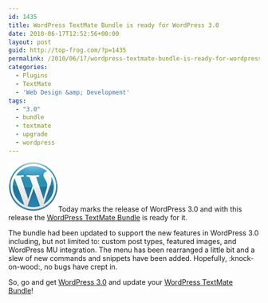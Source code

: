 ```yaml
---
id: 1435
title: WordPress TextMate Bundle is ready for WordPress 3.0
date: 2010-06-17T12:52:56+00:00
layout: post
guid: http://top-frog.com/?p=1435
permalink: /2010/06/17/wordpress-textmate-bundle-is-ready-for-wordpress-3-0/
categories:
  - Plugins
  - TextMate
  - 'Web Design &amp; Development'
tags:
  - "3.0"
  - bundle
  - textmate
  - upgrade
  - wordpress
---
```

[<img class="alignright" src="/assets/blue-m.png" alt="" title="wp-logo-cropped" />](http://wordpress.org)Today marks the release of WordPress 3.0 and with this release the [WordPress TextMate Bundle](http://top-frog.com/projects/wordpress-textmate-bundle/) is ready for it. 

The bundle had been updated to support the new features in WordPress 3.0 including, but not limited to: custom post types, featured images, and WordPress MU integration. The menu has been rearranged a little bit and a slew of new commands and snippets have been added. Hopefully, :knock-on-wood:, no bugs have crept in.

So, go and get [WordPress 3.0](http://wordpress.org/download/) and update your [WordPress TextMate Bundle](http://top-frog.com/projects/wordpress-textmate-bundle/)!